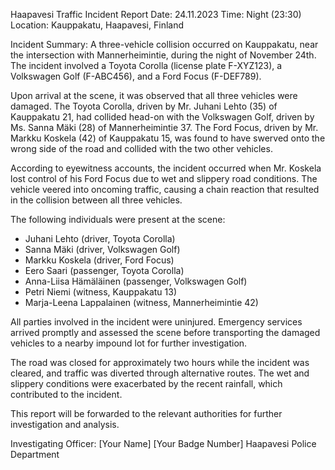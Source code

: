  Haapavesi Traffic Incident Report
Date: 24.11.2023
Time: Night (23:30)
Location: Kauppakatu, Haapavesi, Finland

Incident Summary:
A three-vehicle collision occurred on Kauppakatu, near the intersection with Mannerheimintie, during the night of November 24th. The incident involved a Toyota Corolla (license plate F-XYZ123), a Volkswagen Golf (F-ABC456), and a Ford Focus (F-DEF789).

Upon arrival at the scene, it was observed that all three vehicles were damaged. The Toyota Corolla, driven by Mr. Juhani Lehto (35) of Kauppakatu 21, had collided head-on with the Volkswagen Golf, driven by Ms. Sanna Mäki (28) of Mannerheimintie 37. The Ford Focus, driven by Mr. Markku Koskela (42) of Kauppakatu 15, was found to have swerved onto the wrong side of the road and collided with the two other vehicles.

According to eyewitness accounts, the incident occurred when Mr. Koskela lost control of his Ford Focus due to wet and slippery road conditions. The vehicle veered into oncoming traffic, causing a chain reaction that resulted in the collision between all three vehicles.

The following individuals were present at the scene:
- Juhani Lehto (driver, Toyota Corolla)
- Sanna Mäki (driver, Volkswagen Golf)
- Markku Koskela (driver, Ford Focus)
- Eero Saari (passenger, Toyota Corolla)
- Anna-Liisa Hämäläinen (passenger, Volkswagen Golf)
- Petri Niemi (witness, Kauppakatu 13)
- Marja-Leena Lappalainen (witness, Mannerheimintie 42)

All parties involved in the incident were uninjured. Emergency services arrived promptly and assessed the scene before transporting the damaged vehicles to a nearby impound lot for further investigation.

The road was closed for approximately two hours while the incident was cleared, and traffic was diverted through alternative routes. The wet and slippery conditions were exacerbated by the recent rainfall, which contributed to the incident.

This report will be forwarded to the relevant authorities for further investigation and analysis.

Investigating Officer:
[Your Name]
[Your Badge Number]
Haapavesi Police Department